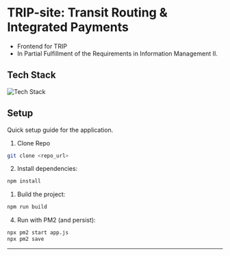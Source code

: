 # TRIP-site: Transit Routing & Integrated Payments

- Frontend for TRIP
- In Partial Fulfillment of the Requirements in Information Management II.

## Tech Stack

![Tech Stack](https://skills-icons.vercel.app/api/icons?i=react,ts,vite,tailwind,headlessui,lucide)

## Setup

Quick setup guide for the application.

1. Clone Repo

```bash
git clone <repo_url>
```

2. Install dependencies:

```bash
npm install
```

1. Build the project:

```bash
npm run build
```

4. Run with PM2 (and persist):

```bash
npx pm2 start app.js
npx pm2 save
```

---
